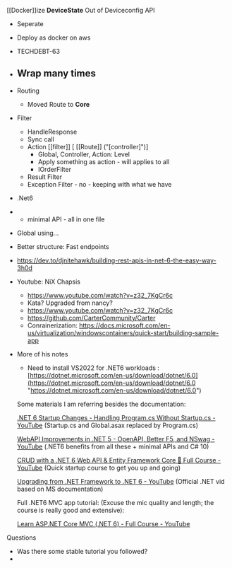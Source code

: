 [[Docker]]ize **DeviceState**
Out of Deviceconfig API

- Seperate
- Deploy as  docker on aws
- TECHDEBT-63
- Wrap many times
	- 
- Routing
	- Moved Route to **Core**
- Filter
	- HandleResponse
	- Sync call
	- Action [[filter]] [ [[Route]] ("[controller]")]
		- Global, Controller, Action: Level
		- Apply something as action - will applies to all
		- IOrderFilter
	- Result Filter
	- Exception Filter - no - keeping with what we have

- .Net6
-  - minimal API - all in one file
- Global using...

- Better structure: Fast endpoints
- https://dev.to/djnitehawk/building-rest-apis-in-net-6-the-easy-way-3h0d
- Youtube: NiX Chapsis
	- https://www.youtube.com/watch?v=z32_7KgCr6c
	- Kata? Upgraded from nancy?
	- https://www.youtube.com/watch?v=z32_7KgCr6c
	- https://github.com/CarterCommunity/Carter
	- Conrainerization: https://docs.microsoft.com/en-us/virtualization/windowscontainers/quick-start/building-sample-app
- More of his notes
	- Need to install VS2022 for .NET6 workloads : [https://dotnet.microsoft.com/en-us/download/dotnet/6.0](https://dotnet.microsoft.com/en-us/download/dotnet/6.0 "https://dotnet.microsoft.com/en-us/download/dotnet/6.0")
	
	Some materials I am referring besides the documentation:
	
	[.NET 6 Startup Changes - Handling Program.cs Without Startup.cs - YouTube](https://www.youtube.com/watch?v=vdhFw1VSowg "https://www.youtube.com/watch?v=vdhfw1vsowg") (Startup.cs and Global.asax replaced by Program.cs)  
	
	[WebAPI Improvements in .NET 5 - OpenAPI, Better F5, and NSwag - YouTube](https://www.youtube.com/watch?v=nY-w9wPFEuY "https://www.youtube.com/watch?v=ny-w9wpfeuy") (.NET6 benefits from all these + minimal APIs and C# 10)  
	
	[CRUD with a .NET 6 Web API & Entity Framework Core 🚀 Full Course - YouTube](https://www.youtube.com/watch?v=Fbf_ua2t6v4 "https://www.youtube.com/watch?v=fbf_ua2t6v4") (Quick startup course to get you up and going)  
	
	[Upgrading from .NET Framework to .NET 6 - YouTube](https://www.youtube.com/watch?v=cOHXt_0VDRI "https://www.youtube.com/watch?v=cohxt_0vdri") (Official .NET vid based on MS documentation)  
	
	[](https://www.youtube.com/watch?v=Fbf_ua2t6v4 "https://www.youtube.com/watch?v=fbf_ua2t6v4")  
	
	Full .NET6 MVC app tutorial: (Excuse the mic quality and length; the course is really good and extensive):
	
	[Learn ASP.NET Core MVC (.NET 6) - Full Course - YouTube](https://www.youtube.com/watch?v=hZ1DASYd9rk "https://www.youtube.com/watch?v=hz1dasyd9rk")


Questions
- Was there some stable tutorial you followed?
- 